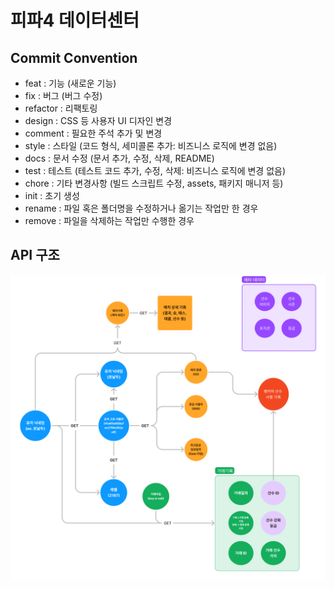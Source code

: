 # 피파4 데이터센터

## Commit Convention

- feat : 기능 (새로운 기능)
- fix : 버그 (버그 수정)
- refactor : 리팩토링
- design : CSS 등 사용자 UI 디자인 변경
- comment : 필요한 주석 추가 및 변경
- style : 스타일 (코드 형식, 세미콜론 추가: 비즈니스 로직에 변경 없음)
- docs : 문서 수정 (문서 추가, 수정, 삭제, README)
- test : 테스트 (테스트 코드 추가, 수정, 삭제: 비즈니스 로직에 변경 없음)
- chore : 기타 변경사항 (빌드 스크립트 수정, assets, 패키지 매니저 등)
- init : 초기 생성
- rename : 파일 혹은 폴더명을 수정하거나 옮기는 작업만 한 경우
- remove : 파일을 삭제하는 작업만 수행한 경우

## API 구조

![Alt text](image.png)
